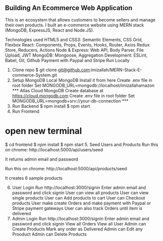 ## Building An Ecommerce Web Application 

This is an ecosystem that allows customers to become sellers and manage their own products. I built an e-commerce website using MERN stack (MongoDB, ExpressJS, React and Node.JS).

Technologies used
HTML5 and CSS3: Semantic Elements, CSS Grid, Flexbox
React: Components, Props, Events, Hooks, Router, Axios
Redux: Store, Reducers, Actions
Node & Express: Web API, Body Parser, File Upload, JWT
MongoDB: Mongoose, Aggregation
Development: ESLint, Babel, Git, Github
Payment with Paypal and Stripe
Run Locally
1. Clone repo
$ git clone git@github.com:imizallah/MERN-Stack-E-commerce-System.git
2. Setup MongoDB
Local MongoDB
Install it from here
Create .env file in root folder
Set MONGODB_URL=mongodb://localhost/imizallahamazon ***
Atlas Cloud MongoDB
Create database at https://cloud.mongodb.com
Create .env file in root folder
Set MONGODB_URL=mongodb+srv://your-db-connection ***
3. Run Backend
$ npm install
$ npm start
4. Run Frontend
# open new terminal
$ cd frontend
$ npm install
$ npm start
5. Seed Users and Products
Run this on chrome: http://localhost:5000/api/users/seed

It returns admin email and password

Run this on chrome: http://localhost:5000/api/products/seed

It creates 6 sample products

6. User Login
Run http://localhost:3000/signin
Enter admin email and password and click signin
User can view all products
User can view single products
User can Add products to cart
User can Checkout products
User make create Orders and make payment with Paypal or Stripe payment gateways
User can also track Orders until item is delivered
7. Admin Login
Run http://localhost:3000/signin
Enter admin email and password and click signin
View all Orders
View all User
Admin can Create Products
Mark any order as Delivered
Admin can Edit any Prooduct
Admin can Delete Products
